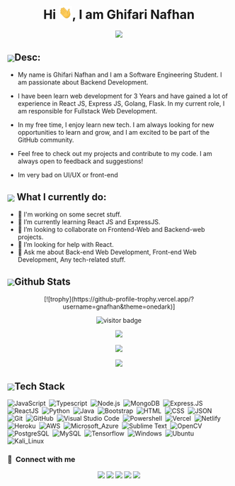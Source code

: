 <h1 align="center">Hi <img src="https://raw.githubusercontent.com/KevinPatel04/KevinPatel04/master/Hi.gif" width="30px">, I am Ghifari Nafhan </h1>

<p align="center">
 <img width="40%" src="https://wallpaperaccess.com/full/2641074.gif">
</p>

 

<h2><img src="https://emojis.slackmojis.com/emojis/images/1643514389/3643/cool-doge.gif?1643514389" align="center"
                width="28" />Desc:  </h2>

- My name is Ghifari Nafhan and I am a Software Engineering Student. I am passionate about Backend Development.

- I have been learn web development for 3 Years and have gained a lot of experience in React JS, Express JS, Golang, Flask. In my current role, I am responsible for Fullstack Web Development.

- In my free time, I enjoy learn new tech. I am always looking for new opportunities to learn and grow, and I am excited to be part of the GitHub community.

- Feel free to check out my projects and contribute to my code. I am always open to feedback and suggestions!

- Im very bad on UI/UX or front-end

<h2><img src="https://emojis.slackmojis.com/emojis/images/1579216111/7550/pikachu_wave.gif?1579216111" align="center"
                width="28" /> What I currently do: </h2>

- 🔭 I'm working on some secret stuff.
- 🌱 I’m currently learning React JS and ExpressJS.
- 👯 I’m looking to collaborate on Frontend-Web and Backend-web projects.
- 🤔 I’m looking for help with React.
- 💬 Ask me about Back-end Web Development, Front-end Web Development, Any tech-related stuff.



<h2><img src="https://emojis.slackmojis.com/emojis/images/1643515883/19011/statistics.gif?1643515883" align="center"
                width="28" />Github Stats  </h2>
<div align="center">
[![trophy](https://github-profile-trophy.vercel.app/?username=gnafhan&theme=onedark)]
</div>
<p align="center"><img src="https://profile-counter.glitch.me/gnafhan/count.svg" alt="visitor badge"/></p>
<p align="center"><img src="https://github-readme-stats.vercel.app/api/top-langs/?username=gnafhan&layout=compact&hide=TSQL&theme=tokyonight"></p>
<p align="center" ><img src="https://github-readme-stats.vercel.app/api?username=gnafhan&count_private=true&show_icons=true&&theme=tokyonight&include_all_commits=true" width="400"></p> 
<p align="center" ><img src="https://github-readme-streak-stats.herokuapp.com?user=gnafhan&theme=tokyonight"></p>

<h2><img src="https://emojis.slackmojis.com/emojis/images/1643516362/23995/hammer.gif?1643516362" align="center"
                width="28" />Tech Stack  </h2>


![JavaScript](https://img.shields.io/badge/-JavaScript-05122A?style=flat&logo=javascript)&nbsp;
![Typescript](https://img.shields.io/badge/-TypeScript-05122A?style=flat&logo=typescript)&nbsp;
![Node.js](https://img.shields.io/badge/-Node.js-05122A?style=flat&logo=node.js&logoColor=339933)&nbsp;
![MongoDB](https://img.shields.io/badge/-MongoDB-05122A?style=flat&logo=mongodb&logoColor=339933)&nbsp;
![Express.JS](https://img.shields.io/badge/Express.js-05122A?style=flat&logo=typescript)&nbsp;
![ReactJS](https://img.shields.io/badge/React-05122A?style=flat&logo=react)&nbsp;
![Python](https://img.shields.io/badge/-Python-05122A?style=flat&logo=python)&nbsp;
![Java](https://img.shields.io/badge/-Java-05122A?style=flat&logo=openjdk&logoColor=FFA518)&nbsp;
![Bootstrap](https://img.shields.io/badge/-Bootstrap-05122A?style=flat&logo=bootstrap&logoColor=563D7C)&nbsp;
![HTML](https://img.shields.io/badge/-HTML-05122A?style=flat&logo=HTML5)&nbsp;
![CSS](https://img.shields.io/badge/-CSS-05122A?style=flat&logo=CSS3&logoColor=1572B6)&nbsp;
![JSON](https://img.shields.io/badge/-JSON-05122A?style=flat&logo=json&logoColor=000000)&nbsp;
![Git](https://img.shields.io/badge/-Git-05122A?style=flat&logo=git)&nbsp;
![GitHub](https://img.shields.io/badge/-GitHub-05122A?style=flat&logo=github)&nbsp;
![Visual Studio Code](https://img.shields.io/badge/-Visual%20Studio%20Code-05122A?style=flat&logo=visual-studio-code&logoColor=007ACC)&nbsp;
![Powershell](https://img.shields.io/badge/-Powershell-05122A?style=flat&logo=powershell)&nbsp;
![Vercel](https://img.shields.io/badge/-Vercel-05122A?style=flat&logo=vercel)&nbsp;
![Netlify](https://img.shields.io/badge/-Netlify-05122A?style=flat&logo=netlify)&nbsp;
![Heroku](https://img.shields.io/badge/-Heroku-05122A?style=flat&logo=heroku)&nbsp;
![AWS](https://img.shields.io/badge/-Amazon_AWS-05122A?style=flat&logo=amazon-aws)&nbsp;
![Microsoft_Azure](https://img.shields.io/badge/-Microsoft_Azure-05122A?style=flat&logo=microsoft-azure)&nbsp;
![Sublime Text](https://img.shields.io/badge/-Sublime%20Text-05122A?style=flat&logo=sublime-text&logoColor=FF9800)&nbsp;
![OpenCV](https://img.shields.io/badge/-OpenCV-05122A?style=flat&logo=opencv&logoColor=5C3EE8)&nbsp;
![PostgreSQL](https://img.shields.io/badge/-PostgreSQL-05122A?style=flat&logo=postgresql&logoColor=336791)&nbsp;
![MySQL](https://img.shields.io/badge/-MySQL-05122A?style=flat&logo=mysql&logoColor=4479A1)&nbsp;
![Tensorflow](https://img.shields.io/badge/-Tensorflow-05122A?style=flat&logo=tensorflow&logoColor=FF6F00)&nbsp;
![Windows](https://img.shields.io/badge/-Windows-05122A?style=flat&logo=windows)&nbsp;
![Ubuntu](https://img.shields.io/badge/-Ubuntu-05122A?style=flat&logo=ubuntu)&nbsp;
![Kali_Linux](https://img.shields.io/badge/-Kali_Linux-05122A?style=flat&logo=kali-linux)&nbsp;

### :link: &nbsp;Connect with me

<p align="center">
<a href="https://nafhan.me/"><img src="https://img.shields.io/badge/-nafhan.me-3423A6?style=for-the-badge&logo=Google-Chrome&logoColor=white"/></a>
<a href="https://linkedin.com/in/gnafhan"><img src="https://img.shields.io/badge/-gnafhan-0077B5?style=for-the-badge&logo=Linkedin&logoColor=white"/></a>
<a href="mailto:nafhanghifari@gmail.com"><img src="https://img.shields.io/badge/-nafhanghifari@gmail.com-D14836?style=for-the-badge&logo=Gmail&logoColor=white"/></a>
<a href="https://instagram.com/ghifarinafhan_"><img src="https://img.shields.io/badge/-@ghifarinafhan_-E4405F?style=for-the-badge&logo=Instagram&logoColor=white"/></a>
<a href="https://www.leetcode.com/gnafhan"><img src="https://img.shields.io/badge/-gnafhan-FFA116?style=for-the-badge&logo=leetcode&logoColor=white"/></a>
</p>

